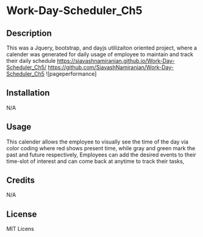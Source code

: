 # Work-Day-Scheduler_Ch5

## Description

This was a Jquery, bootstrap, and dayjs utilizaiton oriented project, where a calender was generated for daily usage of employee to maintain and track their daily schedule 
 https://siavashnamiranian.github.io/Work-Day-Scheduler_Ch5/
 https://github.com/SiavashNamiranian/Work-Day-Scheduler_Ch5
![pageperformance]


## Installation

N/A

## Usage

This calender allows the employee to visually see the time of the day via color coding where red shows present time, while gray and green mark the past and future respectively,
Employees can add the desired events to their time-slot of interest and can come back at anytime to track their tasks,

## Credits

N/A

## License

MIT Licens